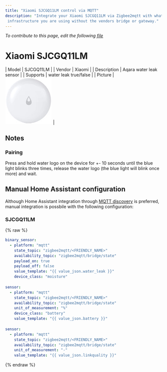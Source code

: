 ```yaml
---
title: "Xiaomi SJCGQ11LM control via MQTT"
description: "Integrate your Xiaomi SJCGQ11LM via Zigbee2mqtt with whatever smart home
 infrastructure you are using without the vendors bridge or gateway."
---
```


*To contribute to this page, edit the following
[file](https://github.com/Koenkk/zigbee2mqtt.io/blob/master/docgen/device_page_notes.js)*

# Xiaomi SJCGQ11LM

| Model | SJCGQ11LM  |
| Vendor  | Xiaomi  |
| Description | Aqara water leak sensor |
| Supports | water leak true/false |
| Picture | ![Xiaomi SJCGQ11LM](../images/devices/SJCGQ11LM.jpg) |

## Notes


### Pairing
Press and hold water logo on the device for +- 10 seconds until the blue light blinks
three times, release the water logo (the blue light will blink once more) and wait.
    

## Manual Home Assistant configuration
Although Home Assistant integration through [MQTT discovery](../integration/home_assistant) is preferred,
manual integration is possbile with the following configuration:


### SJCGQ11LM
{% raw %}
```yaml
binary_sensor:
  - platform: "mqtt"
    state_topic: "zigbee2mqtt/<FRIENDLY_NAME>"
    availability_topic: "zigbee2mqtt/bridge/state"
    payload_on: true
    payload_off: false
    value_template: "{{ value_json.water_leak }}"
    device_class: "moisture"

sensor:
  - platform: "mqtt"
    state_topic: "zigbee2mqtt/<FRIENDLY_NAME>"
    availability_topic: "zigbee2mqtt/bridge/state"
    unit_of_measurement: "%"
    device_class: "battery"
    value_template: "{{ value_json.battery }}"

sensor:
  - platform: "mqtt"
    state_topic: "zigbee2mqtt/<FRIENDLY_NAME>"
    availability_topic: "zigbee2mqtt/bridge/state"
    unit_of_measurement: "-"
    value_template: "{{ value_json.linkquality }}"
```
{% endraw %}


